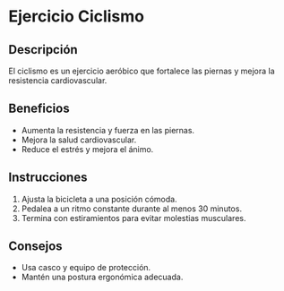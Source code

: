 # Ejercicio Ciclismo
## Descripción
El ciclismo es un ejercicio aeróbico que fortalece las piernas y mejora la resistencia cardiovascular.
## Beneficios
- Aumenta la resistencia y fuerza en las piernas.
- Mejora la salud cardiovascular.
- Reduce el estrés y mejora el ánimo.
## Instrucciones
1. Ajusta la bicicleta a una posición cómoda.
2. Pedalea a un ritmo constante durante al menos 30 minutos.
3. Termina con estiramientos para evitar molestias musculares.
## Consejos
- Usa casco y equipo de protección.
- Mantén una postura ergonómica adecuada.